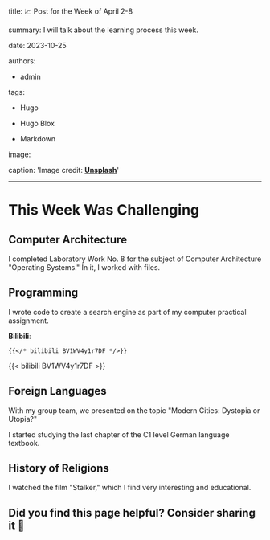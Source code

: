 title: 📈 Post for the Week of April 2-8

summary: I will talk about the learning process this week.

date: 2023-10-25

authors:

  - admin

tags:

  - Hugo

  - Hugo Blox

  - Markdown

image:

  caption: 'Image credit: [**Unsplash**](https://unsplash.com)'

---

# This Week Was Challenging

## Computer Architecture

I completed Laboratory Work No. 8 for the subject of Computer Architecture "Operating Systems." In it, I worked with files.

## Programming

I wrote code to create a search engine as part of my computer practical assignment.

**Bilibili**:

    {{</* bilibili BV1WV4y1r7DF */>}}

{{< bilibili BV1WV4y1r7DF >}}

## Foreign Languages

With my group team, we presented on the topic "Modern Cities: Dystopia or Utopia?"

I started studying the last chapter of the C1 level German language textbook.

## History of Religions

I watched the film "Stalker," which I find very interesting and educational.

## Did you find this page helpful? Consider sharing it 🙌 
